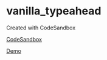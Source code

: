 # vanilla_typeahead
Created with CodeSandbox

<a href="https://codesandbox.io/s/github/agarwalmohit43/vanilla_typeahead/tree/main/">CodeSandbox</a>

<a href="https://t0jx0w.csb.app/">Demo</a>
